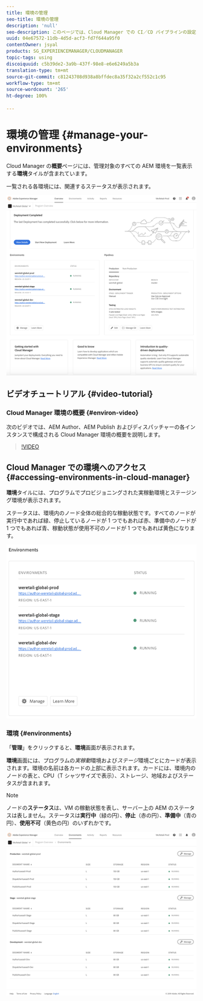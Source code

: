 ```yaml
---
title: 環境の管理
seo-title: 環境の管理
description: 'null'
seo-description: このページでは、Cloud Manager での CI／CD パイプラインの設定および実行に使用される実稼動環境および非実稼動環境の一覧を示します。
uuid: 04e67572-11db-4d5d-acf3-fd7f644a95f0
contentOwner: jsyal
products: SG_EXPERIENCEMANAGER/CLOUDMANAGER
topic-tags: using
discoiquuid: c5b39de2-3a9b-437f-98e8-e6e6249a5b3a
translation-type: tm+mt
source-git-commit: c81243708d938a8bffdec8a35f32a2cf552c1c95
workflow-type: tm+mt
source-wordcount: '265'
ht-degree: 100%

---
```



# 環境の管理 {#manage-your-environments}

Cloud Manager の&#x200B;**概要**&#x200B;ページには、管理対象のすべての AEM 環境を一覧表示する&#x200B;**環境**&#x200B;タイルが含まれています。

一覧される各環境には、関連するステータスが表示されます。

![](assets/Manage-Environ-Overview.png)

## ビデオチュートリアル {#video-tutorial}

### Cloud Manager 環境の概要 {#environ-video}

次のビデオでは、AEM Author、AEM Publish およびディスパッチャーの各インスタンスで構成される Cloud Manager 環境の概要を説明します。

>[!VIDEO](https://video.tv.adobe.com/v/26318/)

## Cloud Manager での環境へのアクセス {#accessing-environments-in-cloud-manager}

**環境**&#x200B;タイルには、プログラムでプロビジョニングされた実稼動環境とステージング環境が表示されます。

ステータスは、環境内のノード全体の総合的な稼動状態です。すべてのノードが実行中であれば緑、停止しているノードが 1 つでもあれば赤、準備中のノードが 1 つでもあれば青、稼動状態が使用不可のノードが 1 つでもあれば黄色になります。

![](assets/Environments-card-new.png)

### 環境 {#environments}

「**管理**」をクリックすると、**環境**&#x200B;画面が表示されます。

**環境**&#x200B;画面には、プログラムの&#x200B;*実稼動*&#x200B;環境および&#x200B;*ステージ*&#x200B;環境ごとにカードが表示されます。環境の名前は各カードの上部に表示されます。カードには、環境内のノードの表と、CPU（T シャツサイズで表示）、ストレージ、地域およびステータスが含まれます。

>[!NOTE]
>
>ノードの&#x200B;**ステータス**&#x200B;は、VM の稼動状態を表し、サーバー上の AEM のステータスは表しません。ステータスは&#x200B;**実行中**（緑の円）、**停止**（赤の円）、**準備中**（青の円）、**使用不可**（黄色の円）のいずれかです。

![](assets/Environments-tab.png)
